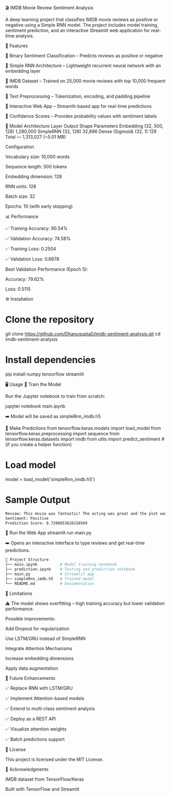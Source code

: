 🎬 IMDB Movie Review Sentiment Analysis

A deep learning project that classifies IMDB movie reviews as positive or negative using a Simple RNN model. The project includes model training, sentiment prediction, and an interactive Streamlit web application for real-time analysis.

🚀 Features

🔹 Binary Sentiment Classification – Predicts reviews as positive or negative

🔹 Simple RNN Architecture – Lightweight recurrent neural network with an embedding layer

🔹 IMDB Dataset – Trained on 25,000 movie reviews with top 10,000 frequent words

🔹 Text Preprocessing – Tokenization, encoding, and padding pipeline

🔹 Interactive Web App – Streamlit-based app for real-time predictions

🔹 Confidence Scores – Provides probability values with sentiment labels

🧠 Model Architecture
Layer	Output Shape	Parameters
Embedding	(32, 500, 128)	1,280,000
SimpleRNN	(32, 128)	32,896
Dense (Sigmoid)	(32, 1)	129
Total	—	1,313,027 (~5.01 MB)

Configuration

Vocabulary size: 10,000 words

Sequence length: 500 tokens

Embedding dimension: 128

RNN units: 128

Batch size: 32

Epochs: 10 (with early stopping)

📊 Performance

✅ Training Accuracy: 90.54%

✅ Validation Accuracy: 74.58%

✅ Training Loss: 0.2504

✅ Validation Loss: 0.6678


Best Validation Performance (Epoch 5):

Accuracy: 79.62%

Loss: 0.5115

⚙️ Installation
# Clone the repository
git clone https://github.com/Dhanugupta0/imdb-sentiment-analysis.git
cd imdb-sentiment-analysis

# Install dependencies
pip install numpy tensorflow streamlit

🖥️ Usage
🔹 Train the Model

Run the Jupyter notebook to train from scratch:

jupyter notebook main.ipynb


➡️ Model will be saved as simpleRnn_imdb.h5

🔹 Make Predictions
from tensorflow.keras.models import load_model
from tensorflow.keras.preprocessing import sequence
from tensorflow.keras.datasets import imdb
from utils import predict_sentiment   # (if you create a helper function)

# Load model
model = load_model('simpleRnn_imdb.h5')

# Sample Output
```bash
Review: This movie was fantastic! The acting was great and the plot was thrilling
Sentiment: Positive
Prediction Score: 0.7206853628158569
```

🔹 Run the Web App
streamlit run main.py


➡️ Opens an interactive interface to type reviews and get real-time predictions.

```bash
📂 Project Structure
├── main.ipynb          # Model training notebook
├── prediction.ipynb    # Testing and prediction notebook
├── main.py             # Streamlit app
├── simpleRnn_imdb.h5   # Trained model
└── README.md           # Documentation
```

🔧 Limitations

⚠️ The model shows overfitting – high training accuracy but lower validation performance.

Possible improvements:

Add Dropout for regularization

Use LSTM/GRU instead of SimpleRNN

Integrate Attention Mechanisms

Increase embedding dimensions

Apply data augmentation

🔮 Future Enhancements

✅ Replace RNN with LSTM/GRU

✅ Implement Attention-based models

✅ Extend to multi-class sentiment analysis

✅ Deploy as a REST API

✅ Visualize attention weights

✅ Batch predictions support

📜 License

This project is licensed under the MIT License.

🙌 Acknowledgments

IMDB dataset from TensorFlow/Keras

Built with TensorFlow and Streamlit
